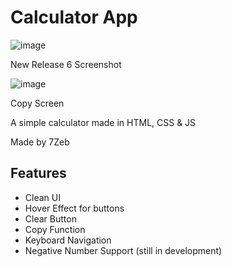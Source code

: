 # Calculator App

![image](https://github.com/user-attachments/assets/f7cff516-ee05-4392-bc91-9200cb5157a7)

New Release 6 Screenshot

![image](https://github.com/user-attachments/assets/da066e0b-0403-487f-add8-985f66bb38ab)

Copy Screen

A simple calculator made in HTML, CSS & JS

Made by 7Zeb


## Features
- Clean UI
- Hover Effect for buttons
- Clear Button
- Copy Function
- Keyboard Navigation
- Negative Number Support (still in development)
